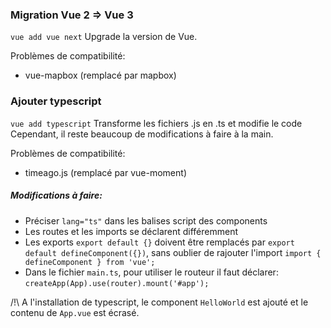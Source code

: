 ### Migration Vue 2 => Vue 3

``vue add vue next`` 
Upgrade la version de Vue.

Problèmes de compatibilité:
- vue-mapbox (remplacé par mapbox)

### Ajouter typescript

``vue add typescript``
Transforme les fichiers .js en .ts et modifie le code
Cependant, il reste beaucoup de modifications à faire à la main.

Problèmes de compatibilité:
- timeago.js (remplacé par vue-moment)

##### Modifications à faire:
- Préciser ``lang="ts"`` dans les balises script des components
- Les routes et les imports se déclarent différemment
- Les exports ``export default {}`` doivent être remplacés par ``export default defineComponent({})``, sans oublier de rajouter l'import ``import { defineComponent } from 'vue';``
- Dans le fichier ``main.ts``, pour utiliser le routeur il faut déclarer: ``createApp(App).use(router).mount('#app');``

/!\ A l'installation de typescript, le component ``HelloWorld`` est ajouté et le contenu de ``App.vue`` est écrasé.
